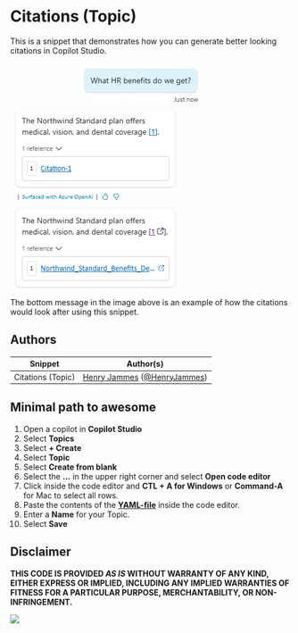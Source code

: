 # Citations (Topic)

This is a snippet that demonstrates how you can generate better looking citations in Copilot Studio.

![View of the citations](./assets/citations.png)

The bottom message in the image above is an example of how the citations would look after using this snippet.

## Authors

Snippet|Author(s)
--------|---------
Citations (Topic) | [Henry Jammes](https://github.com/HenryJammes) ([@HenryJammes](https://www.twitter.com/HenryJammes))

## Minimal path to awesome

1. Open a copilot in **Copilot Studio**
1. Select **Topics**
1. Select **+ Create**
1. Select **Topic**
1. Select **Create from blank**
1. Select the **...** in the upper right corner and select **Open code editor**
1. Click inside the code editor and **CTL + A for Windows** or **Command-A** for Mac to select all rows.
1. Paste the contents of the **[YAML-file](./source/citations.yaml)** inside the code editor.
1. Enter a **Name** for your Topic.
1. Select **Save**

## Disclaimer

**THIS CODE IS PROVIDED *AS IS* WITHOUT WARRANTY OF ANY KIND, EITHER EXPRESS OR IMPLIED, INCLUDING ANY IMPLIED WARRANTIES OF FITNESS FOR A PARTICULAR PURPOSE, MERCHANTABILITY, OR NON-INFRINGEMENT.**

<img src="https://m365-visitor-stats.azurewebsites.net/powerplatform-snippets/copilot-studio/citations-topic" aria-hidden="true" />

